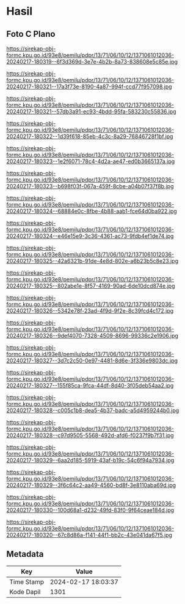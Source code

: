 # Hasil

## Foto C Plano

https://sirekap-obj-formc.kpu.go.id/93e8/pemilu/pdpr/13/71/06/10/12/1371061012036-20240217-180319--6f3d369d-3e7e-4b2b-8a73-838608e5c85e.jpg

https://sirekap-obj-formc.kpu.go.id/93e8/pemilu/pdpr/13/71/06/10/12/1371061012036-20240217-180321--17a3f73e-8190-4a87-994f-ccd77f957098.jpg

https://sirekap-obj-formc.kpu.go.id/93e8/pemilu/pdpr/13/71/06/10/12/1371061012036-20240217-180321--57db3a91-ec93-4bdd-95fa-583230c55836.jpg

https://sirekap-obj-formc.kpu.go.id/93e8/pemilu/pdpr/13/71/06/10/12/1371061012036-20240217-180322--1d39f618-85eb-4c3c-8a29-76846728f1bf.jpg

https://sirekap-obj-formc.kpu.go.id/93e8/pemilu/pdpr/13/71/06/10/12/1371061012036-20240217-180323--1e2f6071-78c4-4d2a-ae47-ed0b3665137a.jpg

https://sirekap-obj-formc.kpu.go.id/93e8/pemilu/pdpr/13/71/06/10/12/1371061012036-20240217-180323--b698f03f-067a-459f-8cbe-a04b07f37f8b.jpg

https://sirekap-obj-formc.kpu.go.id/93e8/pemilu/pdpr/13/71/06/10/12/1371061012036-20240217-180324--68884e0c-8fbe-4b88-aab1-fce64d0ba922.jpg

https://sirekap-obj-formc.kpu.go.id/93e8/pemilu/pdpr/13/71/06/10/12/1371061012036-20240217-180324--e46e15e9-3c36-4361-ac73-9fdb4ef1de74.jpg

https://sirekap-obj-formc.kpu.go.id/93e8/pemilu/pdpr/13/71/06/10/12/1371061012036-20240217-180325--42a6321b-91de-4e8d-802e-a6b23b5c8e23.jpg

https://sirekap-obj-formc.kpu.go.id/93e8/pemilu/pdpr/13/71/06/10/12/1371061012036-20240217-180325--802abe1e-8f57-4169-90ad-6de10dcd874e.jpg

https://sirekap-obj-formc.kpu.go.id/93e8/pemilu/pdpr/13/71/06/10/12/1371061012036-20240217-180326--5342e78f-23ad-4f9d-9f2e-8c39fcd4c172.jpg

https://sirekap-obj-formc.kpu.go.id/93e8/pemilu/pdpr/13/71/06/10/12/1371061012036-20240217-180326--9def4070-7328-4509-8696-99336c2e1906.jpg

https://sirekap-obj-formc.kpu.go.id/93e8/pemilu/pdpr/13/71/06/10/12/1371061012036-20240217-180327--3d7c2c50-0e97-4481-8d6e-3f336e9803dc.jpg

https://sirekap-obj-formc.kpu.go.id/93e8/pemilu/pdpr/13/71/06/10/12/1371061012036-20240217-180327--155f85ca-9fca-44df-8d40-3f05deb54aa2.jpg

https://sirekap-obj-formc.kpu.go.id/93e8/pemilu/pdpr/13/71/06/10/12/1371061012036-20240217-180328--c005c1b8-dea5-4b37-badc-a5d4959244b0.jpg

https://sirekap-obj-formc.kpu.go.id/93e8/pemilu/pdpr/13/71/06/10/12/1371061012036-20240217-180328--c97d9505-5568-492d-afd6-f0237f9b7f31.jpg

https://sirekap-obj-formc.kpu.go.id/93e8/pemilu/pdpr/13/71/06/10/12/1371061012036-20240217-180329--6aa2d185-5919-43af-b19c-54c6f94a7934.jpg

https://sirekap-obj-formc.kpu.go.id/93e8/pemilu/pdpr/13/71/06/10/12/1371061012036-20240217-180329--3f6c64c2-aa49-4560-bd8f-3e8110aba69d.jpg

https://sirekap-obj-formc.kpu.go.id/93e8/pemilu/pdpr/13/71/06/10/12/1371061012036-20240217-180330--100d68a1-d232-49fd-83f0-9f64ceae184d.jpg

https://sirekap-obj-formc.kpu.go.id/93e8/pemilu/pdpr/13/71/06/10/12/1371061012036-20240217-180320--67c8d86a-f141-44f1-bb2c-43e041da67f5.jpg


## Metadata

| Key        | Value               |
| ---------- | ------------------- |
| Time Stamp | 2024-02-17 18:03:37 |
| Kode Dapil | 1301                |




